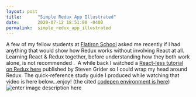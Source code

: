 ```yaml
---
layout: post
title:      "Simple Redux App Illustrated"
date:       2020-07-12 18:51:00 -0400
permalink:  simple_redux_app_illustrated
---
```


A few of my fellow students at [Flatiron School](https://flatironschool.com/) asked me recently if I had anything that would show how Redux works without involving React at all.&nbsp;  Learning React & Redux together, before understanding how they both work alone, is not recommended   .&nbsp; A while back I watched a [React-less tutorial on Redux here](https://www.youtube.com/watch?v=3sjMRS1gJys) published by Steven Grider so I could wrap my head around Redux.  The quick-reference study guide I produced while watching that video is here below...enjoy!
(the cited [codepen environment is here](https://codepen.io/sgrider/pen/oQjBvG?editors=0010))
![enter image description here](https://i.imgur.com/gGvvD6e.jpg)
